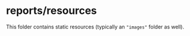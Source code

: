 # reports/resources

This folder contains static resources (typically an `"images"` folder as well).
